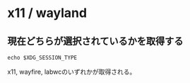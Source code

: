 # x11 / wayland

## 現在どちらが選択されているかを取得する

```
echo $XDG_SESSION_TYPE
```

x11, wayfire, labwcのいずれかが取得される。



